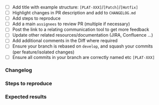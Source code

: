 <!--
Thank you for contributing! Please carefully read the following. This will ensure your PR is fully reviewed. Please also ensure that all checkboxes are ticket before labelling.

- Respond and/or amend your PR with respect to comments
- Accept that a PR can be closed without merging if out of scope (or scope is changed), or similar.
- Ensure you branches history is clean. Rebase/Amend commits and their messages respectively
-->

- [ ] Add title with example structure: `[PLAT-XXX]`/`[Patch]`/`[Hotfix]`
- [ ] Highlight changes in PR description and add to `CHANGELOG.md`
- [ ] Add steps to reproduce
- [ ] Add a main `assignees` to review PR (multiple if necessary)
- [ ] Post the link to a relating communication tool to get more feedback
- [ ] Update other related resources/documentation (JIRA, Confluence ...)
- [ ] Add additional comments in the Diff where required
- [ ] Ensure your branch is rebased on `develop`, and squash your commits (per feature/isolated changes)
- [ ] Ensure all commits in your branch are correctly named etc `[PLAT-XXX]`

### Changelog
<!-- List changes to functionality, behavior, codebase -->

### Steps to reproduce
<!-- Pages, interactions and scenarios to test -->

### Expected results
<!-- What should be expected when testing? -->
